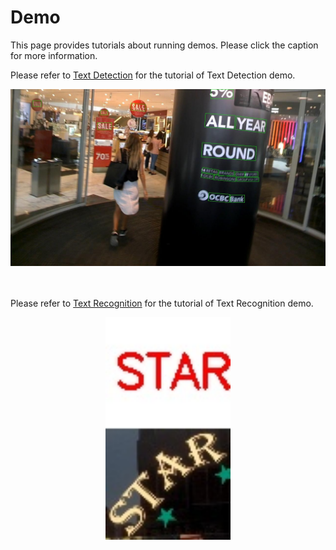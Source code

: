 # Demo

This page provides tutorials about running demos. Please click the caption for more information.

Please refer to [Text Detection](../docs/text_det_demo.md) for the tutorial of Text Detection demo.
<br>

<div align="center">
    <img src="../resources/demo_text_det_pred.jpg"/><br>

</div>
<br>
<br>

Please refer to [Text Recognition](../docs/text_recog_demo.md) for the tutorial of Text Recognition demo.
<br>

<div align="center">
    <img src="../resources/demo_text_recog_pred.jpg" width="200px" alt/><br>
    
</div>

<br>
